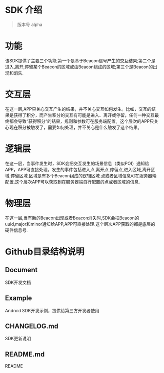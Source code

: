 SDK 介绍
==================================
> 版本号 alpha


# 功能
该SDK提供了主要三个功能.第一个是基于Beacon信号产生的交互结果;第二个是进入,离开,停留某个Beacon的区域或由Beacon组成的区域;第三个是Beacon的出现和消失.

# 交互层

在这一层,APP只关心交互产生的结果，并不关心交互如何发生。比如，交互的结果是获得了积分，而产生积分的交互有可能是进入、离开或停留，任何一种交互最终都会导致“获得积分”的结果，规则和参数可在服务端配置。这个层次的APP只关心现在积分被触发了，需要如何处理，并不关心是什么触发了这个结果。

# 逻辑层

在这一层，当事件发生时，SDK会把交互发生的场景信息（类似POI）通知给APP，APP可直接处理。发生的事件包括进入点,离开点,停留点,进入区域,离开区域,停留区域.区域是有多个Beacon组成的逻辑区域.点或者区域信息可在服务器端配置.这个层次APP可以获取到在服务器端自行配置的点或者区域的信息.

# 物理层
在这一层,当有新的Beacon出现或者Beacon消失时,SDK会把Beacon的uuid,major和minor通知给APP,APP可直接处理.这个层次APP获取的都是底层的硬件信息号.

# Github目录结构说明

## Document
SDK开发文档

## Example
Android SDK开发示例，提供给第三方开发者使用

## CHANGELOG.md
SDK更新说明

## README.md
README

